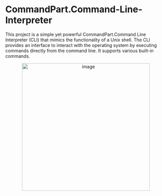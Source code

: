 # CommandPart.Command-Line-Interpreter
This project is a simple yet powerful CommandPart.Command Line Interpreter (CLI) that mimics the functionality of a Unix shell. The CLI provides an interface to interact with the operating system by executing commands directly from the command line. It supports various built-in commands.

<p align="center">
  <img src="https://github.com/user-attachments/assets/abfac950-9e91-4aae-aa36-b261170e185e" alt="image" width="400"/>
</p>
